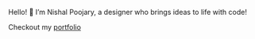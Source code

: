 Hello! 👋 I’m Nishal Poojary, a designer who brings ideas to life with code!

Checkout my [portfolio](https://nishalpoojary-portfolio.me)
